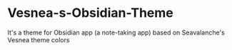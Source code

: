 # Vesnea-s-Obsidian-Theme
It's a theme for Obsidian app (a note-taking app) based on Seavalanche's Vesnea theme colors
